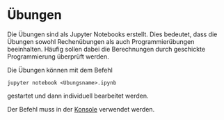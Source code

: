 # Übungen
Die Übungen sind als Jupyter Notebooks erstellt. Dies bedeutet, dass die Übungen sowohl Rechenübungen als auch Programmierübungen beeinhalten. Häufig sollen dabei die Berechnungen durch geschickte Programmierung überprüft werden.

Die Übungen können mit dem Befehl
```
jupyter notebook <Übungsname>.ipynb
```
gestartet und dann individuell bearbeitet werden.

Der Befehl muss in der [Konsole](../Vorlesung/Konsole.pdf) verwendet werden. 